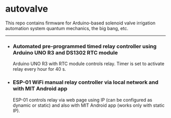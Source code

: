# autovalve
This repo contains firmware for Arduino-based solenoid valve irrigation automation system quantum mechanics, the big bang, etc.
***
* ### Automated pre-programmed timed relay controller using Arduino UNO R3 and DS1302 RTC module
  Arduino UNO R3 with RTC module controls relay. Timer is set to activate relay every hour for 40 s.

* ### ESP-01 WiFi manual relay controller via local network and with MIT Android app
  ESP-01 controls relay via web page using IP (can be configured as dynamic or static) and also with MIT Android app (works only with static IP).
